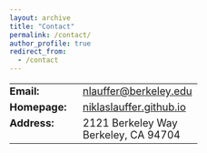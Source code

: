 ```yaml
---
layout: archive
title: "Contact"
permalink: /contact/
author_profile: true
redirect_from:
  - /contact
---
```


<style>
td, th {
   border: none!important;
   vertical-align: top;
   padding-left: 0px;
}
table { border-collapse: collapse }
</style>

<table style="border:none; font-size:18px">
  <tr><td style="width:120px;" valign="top"><strong>Email:</strong></td><td><a href="&#110;&#108;&#097;&#117;&#102;&#102;&#101;&#114;&#064;&#098;&#101;&#114;&#107;&#101;&#108;&#101;&#121;&#046;&#101;&#100;&#117;">&#110;&#108;&#097;&#117;&#102;&#102;&#101;&#114;&#064;&#098;&#101;&#114;&#107;&#101;&#108;&#101;&#121;&#046;&#101;&#100;&#117;</a></td></tr>
  <tr><td style="width:120px;" valign="top"><strong>Homepage:</strong></td><td><a href="https://niklaslauffer.github.io/">niklaslauffer.github.io</a></td></tr>
  <tr><td style="width:120px;" valign="top"><strong>Address:</strong></td><td>2121 Berkeley Way<br>Berkeley, CA 94704</td></tr>
</table>


